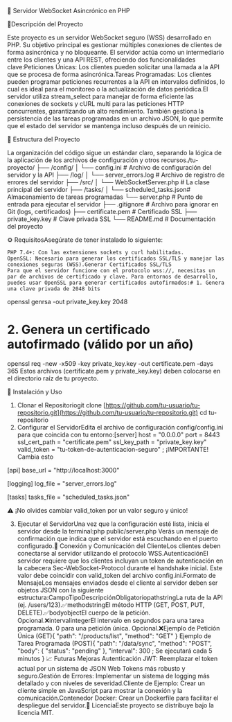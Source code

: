 🚀 Servidor WebSocket Asincrónico en PHP

📝Descripción del Proyecto

  Este proyecto es un servidor WebSocket seguro (WSS) desarrollado en PHP. Su objetivo principal es gestionar múltiples conexiones de clientes de forma asincrónica y no bloqueante. El servidor actúa como un intermediario entre los clientes y una API REST, ofreciendo dos funcionalidades clave:Peticiones Únicas: Los clientes pueden solicitar una llamada a la API que se procesa de forma asincrónica.Tareas Programadas: Los clientes pueden programar peticiones recurrentes a la API en intervalos definidos, lo cual es ideal para el monitoreo o la actualización de datos periódica.El servidor utiliza stream_select para manejar de forma eficiente las conexiones de sockets y cURL multi para las peticiones HTTP concurrentes, garantizando un alto rendimiento. También gestiona la persistencia de las tareas programadas en un archivo JSON, lo que permite que el estado del servidor se mantenga incluso después de un reinicio.
  
  
📂 Estructura del Proyecto


La organización del código sigue un estándar claro, separando la lógica de la aplicación de los archivos de configuración y otros recursos./tu-proyecto/
├── /config/
│   └── config.ini          # Archivo de configuración del servidor y la API
├── /log/
│   └── server_errors.log   # Archivo de registro de errores del servidor
├── /src/
│   └── WebSocketServer.php # La clase principal del servidor
├── /tasks/
│   └── scheduled_tasks.json# Almacenamiento de tareas programadas
└── server.php          # Punto de entrada para ejecutar el servidor
├── .gitignore              # Archivo para ignorar en Git (logs, certificados)
├── certificate.pem         # Certificado SSL
├── private_key.key         # Clave privada SSL
└── README.md               # Documentación del proyecto


⚙️ RequisitosAsegúrate de tener instalado lo siguiente:

    PHP 7.4+: Con las extensiones sockets y curl habilitadas.
    OpenSSL: Necesario para generar los certificados SSL/TLS y manejar las conexiones seguras (WSS).Generar Certificados SSL/TLS
    Para que el servidor funcione con el protocolo wss://, necesitas un par de archivos de certificado y clave. Para entornos de desarrollo, puedes usar OpenSSL para generar certificados autofirmados:# 1. Genera una clave privada de 2048 bits
openssl genrsa -out private_key.key 2048

# 2. Genera un certificado autofirmado (válido por un año)
openssl req -new -x509 -key private_key.key -out certificate.pem -days 365
Estos archivos (certificate.pem y private_key.key) deben colocarse en el directorio raíz de tu proyecto.

🚀 Instalación y Uso

1. Clonar el Repositoriogit clone [https://github.com/tu-usuario/tu-repositorio.git](https://github.com/tu-usuario/tu-repositorio.git)
cd tu-repositorio
2. Configurar el ServidorEdita el archivo de configuración config/config.ini para que coincida con tu entorno:[server]
host = "0.0.0.0"
port = 8443
ssl_cert_path = "certificate.pem"
ssl_key_path = "private_key.key"
valid_token = "tu-token-de-autenticacion-seguro" ; ¡IMPORTANTE! Cambia esto

[api]
base_url = "http://localhost:3000"

[logging]
log_file = "server_errors.log"

[tasks]
tasks_file = "scheduled_tasks.json"

⚠️ ¡No olvides cambiar valid_token por un valor seguro y único!


3. Ejecutar el ServidorUna vez que la configuración esté lista, inicia el servidor desde la terminal:php public/server.php
Verás un mensaje de confirmación que indica que el servidor está escuchando en el puerto configurado.🤝 Conexión y Comunicación del ClienteLos clientes deben conectarse al servidor utilizando el protocolo WSS.AutenticaciónEl servidor requiere que los clientes incluyan un token de autenticación en la cabecera Sec-WebSocket-Protocol durante el handshake inicial. Este valor debe coincidir con valid_token del archivo config.ini.Formato de MensajeLos mensajes enviados desde el cliente al servidor deben ser objetos JSON con la siguiente estructura:CampoTipoDescripciónObligatoriopathstringLa ruta de la API (ej. /users/123).✅methodstringEl método HTTP (GET, POST, PUT, DELETE).✅bodyobjectEl cuerpo de la petición. Opcional.❌intervalintegerEl intervalo en segundos para una tarea programada. 0 para una petición única. Opcional.❌Ejemplo de Petición Única (GET){
  "path": "/products/list",
  "method": "GET"
}
Ejemplo de Tarea Programada (POST){
  "path": "/data/sync",
  "method": "POST",
  "body": {
    "status": "pending"
  },
  "interval": 300  ; Se ejecutará cada 5 minutos
}
📈 Futuras Mejoras
Autenticación JWT: Reemplazar el token actual por un sistema de JSON Web Tokens más robusto y seguro.Gestión de Errores: Implementar un sistema de logging más detallado y con niveles de severidad.Cliente de Ejemplo: Crear un cliente simple en JavaScript para mostrar la conexión y la comunicación.Contenedor Docker: Crear un Dockerfile para facilitar el despliegue del servidor.📄 LicenciaEste proyecto se distribuye bajo la licencia MIT.
